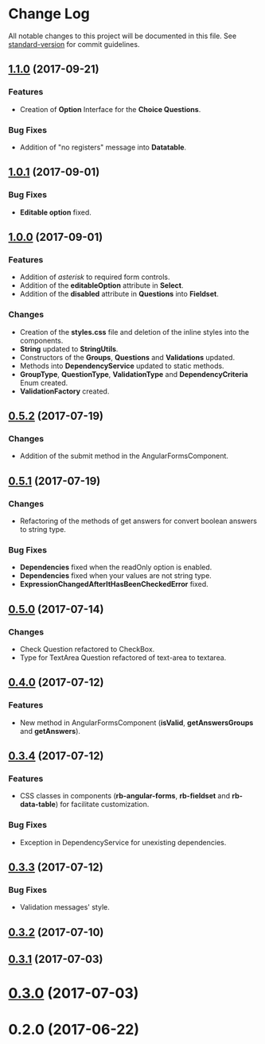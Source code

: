 # Change Log

All notable changes to this project will be documented in this file. See [standard-version](https://github.com/conventional-changelog/standard-version) for commit guidelines.

<a name="1.1.0"></a>
## [1.1.0](https://github.com/robust-team/angular-forms/compare/v1.0.1...v1.1.0) (2017-09-21)

### Features

* Creation of **Option** Interface for the **Choice Questions**.

### Bug Fixes

* Addition of "no registers" message into **Datatable**.

<a name="1.0.1"></a>
## [1.0.1](https://github.com/robust-team/angular-forms/compare/v1.0.0...v1.0.1) (2017-09-01)

### Bug Fixes

* **Editable option** fixed.

<a name="1.0.0"></a>
## [1.0.0](https://github.com/robust-team/angular-forms/compare/v0.5.2...v1.0.0) (2017-09-01)

### Features

* Addition of *asterisk* to required form controls.
* Addition of the **editableOption** attribute in **Select**.
* Addition of the **disabled** attribute in **Questions** into **Fieldset**.

### Changes

* Creation of the **styles.css** file and deletion of the inline styles into the components.
* **String** updated to **StringUtils**.
* Constructors of the **Groups**, **Questions** and **Validations** updated.
* Methods into **DependencyService** updated to static methods.
* **GroupType**, **QuestionType**, **ValidationType** and **DependencyCriteria** Enum created.
* **ValidationFactory** created.

<a name="0.5.2"></a>
## [0.5.2](https://github.com/robust-team/angular-forms/compare/v0.5.1...v0.5.2) (2017-07-19)

### Changes

* Addition of the submit method in the AngularFormsComponent.

<a name="0.5.1"></a>
## [0.5.1](https://github.com/robust-team/angular-forms/compare/v0.5.0...v0.5.1) (2017-07-19)

### Changes

* Refactoring of the methods of get answers for convert boolean answers to string type.

### Bug Fixes

* **Dependencies** fixed when the readOnly option is enabled.
* **Dependencies** fixed when your values are not string type.
* **ExpressionChangedAfterItHasBeenCheckedError** fixed.

<a name="0.5.0"></a>
## [0.5.0](https://github.com/robust-team/angular-forms/compare/v0.4.0...v0.5.0) (2017-07-14)

### Changes

* Check Question refactored to CheckBox.
* Type for TextArea Question refactored of text-area to textarea.

<a name="0.4.0"></a>
## [0.4.0](https://github.com/robust-team/angular-forms/compare/v0.3.4...v0.4.0) (2017-07-12)

### Features

* New method in AngularFormsComponent (**isValid**, **getAnswersGroups** and **getAnswers**).

<a name="0.3.4"></a>
## [0.3.4](https://github.com/robust-team/angular-forms/compare/v0.3.3...v0.3.4) (2017-07-12)

### Features

* CSS classes in components (**rb-angular-forms**, **rb-fieldset** and **rb-data-table**) for facilitate customization.

### Bug Fixes

* Exception in DependencyService for unexisting dependencies.

<a name="0.3.3"></a>
## [0.3.3](https://github.com/robust-team/angular-forms/compare/v0.3.2...v0.3.3) (2017-07-12)

### Bug Fixes

* Validation messages' style.

<a name="0.3.2"></a>
## [0.3.2](https://github.com/robust-team/angular-forms/compare/v0.3.1...v0.3.2) (2017-07-10)

<a name="0.3.1"></a>
## [0.3.1](https://github.com/robust-team/angular-forms/compare/v0.3.0...v0.3.1) (2017-07-03)

<a name="0.3.0"></a>
# [0.3.0](https://github.com/robust-team/angular-forms/compare/v0.2.0...v0.3.0) (2017-07-03)

<a name="0.2.0"></a>
# 0.2.0 (2017-06-22)
